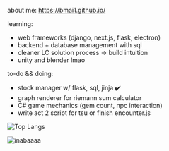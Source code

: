 about me: https://bmai1.github.io/

learning:
- web frameworks (django, next.js, flask, electron)
- backend + database management with sql 
- cleaner LC solution process -> build intuition
- unity and blender lmao

to-do && doing:
- stock manager w/ flask, sql, jinja ✔️
- graph renderer for riemann sum calculator 
- C# game mechanics (gem count, npc interaction)
- write act 2 script for tsu or finish encounter.js
  
![Top Langs](https://github-readme-stats.vercel.app/api/top-langs/?username=bmai1&layout=compact&theme=dracula)
<br>

![inabaaaa](https://github.com/bmai1/bmai1/assets/104703637/690a4203-a03a-47b6-b09b-bfece6c78950)


